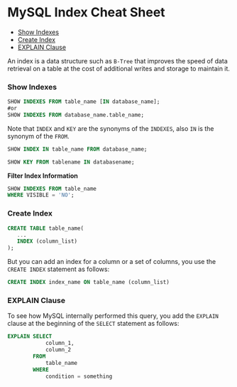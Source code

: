 # MySQL Index Cheat Sheet

* [Show Indexes](#show-indexes)
* [Create Index](#create-index)
* [EXPLAIN Clause](#explain-clause)

An index is a data structure such as `B-Tree` that improves the speed of data retrieval on a table at the cost of additional writes and storage to maintain it.

### Show Indexes
```sql
SHOW INDEXES FROM table_name [IN database_name];
#or
SHOW INDEXES FROM database_name.table_name;
```
Note that `INDEX` and `KEY` are the synonyms of the `INDEXES`, also `IN` is the synonym of the `FROM`.
```sql
SHOW INDEX IN table_name FROM database_name;

SHOW KEY FROM tablename IN databasename;
```

**Filter Index Information**
```sql
SHOW INDEXES FROM table_name
WHERE VISIBLE = 'NO';
```

### Create Index
```sql
CREATE TABLE table_name(
   ...
   INDEX (column_list)
);
```
But you can add an index for a column or a set of columns, you use the `CREATE INDEX` statement as follows:
```sql
CREATE INDEX index_name ON table_name (column_list)
```

### EXPLAIN Clause
To see how MySQL internally performed this query, you add the `EXPLAIN` clause at the beginning of the `SELECT` statement as follows:
```sql
EXPLAIN SELECT
            column_1,
            column_2
        FROM
            table_name
        WHERE
            condition = something
```
